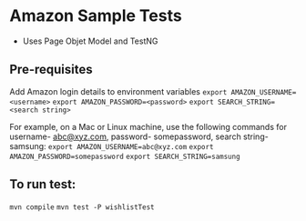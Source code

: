# Amazon Sample Tests
 - Uses Page Objet Model and TestNG

## Pre-requisites
Add Amazon login details to environment variables
`export AMAZON_USERNAME=<username>`
`export AMAZON_PASSWORD=<password>`
`export SEARCH_STRING=<search string>`

For example, on a Mac or Linux machine, use the following commands for username- abc@xyz.com, password- somepassword, search string- samsung:
`export AMAZON_USERNAME=abc@xyz.com`
`export AMAZON_PASSWORD=somepassword`
`export SEARCH_STRING=samsung`

## To run test:
`mvn compile`
`mvn test -P wishlistTest`
